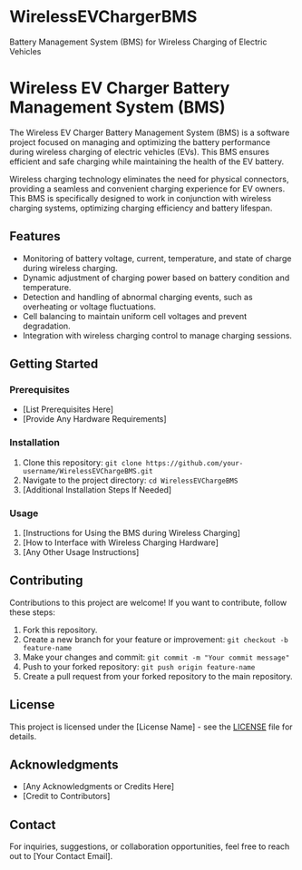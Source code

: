 # WirelessEVChargerBMS
 Battery Management System (BMS) for Wireless Charging of Electric Vehicles
# Wireless EV Charger Battery Management System (BMS)

The Wireless EV Charger Battery Management System (BMS) is a software project focused on managing and optimizing the battery performance during wireless charging of electric vehicles (EVs). This BMS ensures efficient and safe charging while maintaining the health of the EV battery.

Wireless charging technology eliminates the need for physical connectors, providing a seamless and convenient charging experience for EV owners. This BMS is specifically designed to work in conjunction with wireless charging systems, optimizing charging efficiency and battery lifespan.

## Features

- Monitoring of battery voltage, current, temperature, and state of charge during wireless charging.
- Dynamic adjustment of charging power based on battery condition and temperature.
- Detection and handling of abnormal charging events, such as overheating or voltage fluctuations.
- Cell balancing to maintain uniform cell voltages and prevent degradation.
- Integration with wireless charging control to manage charging sessions.

## Getting Started

### Prerequisites

- [List Prerequisites Here]
- [Provide Any Hardware Requirements]

### Installation

1. Clone this repository: `git clone https://github.com/your-username/WirelessEVChargeBMS.git`
2. Navigate to the project directory: `cd WirelessEVChargeBMS`
3. [Additional Installation Steps If Needed]

### Usage

1. [Instructions for Using the BMS during Wireless Charging]
2. [How to Interface with Wireless Charging Hardware]
3. [Any Other Usage Instructions]

## Contributing

Contributions to this project are welcome! If you want to contribute, follow these steps:

1. Fork this repository.
2. Create a new branch for your feature or improvement: `git checkout -b feature-name`
3. Make your changes and commit: `git commit -m "Your commit message"`
4. Push to your forked repository: `git push origin feature-name`
5. Create a pull request from your forked repository to the main repository.

## License

This project is licensed under the [License Name] - see the [LICENSE](LICENSE) file for details.

## Acknowledgments

- [Any Acknowledgments or Credits Here]
- [Credit to Contributors]

## Contact

For inquiries, suggestions, or collaboration opportunities, feel free to reach out to [Your Contact Email].
